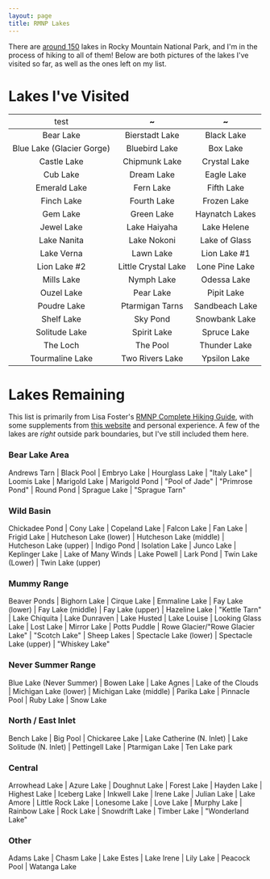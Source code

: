 ```yaml
---
layout: page
title: RMNP Lakes
---
```


There are [around 150](https://www.nps.gov/romo/learn/management/statistics.htm) lakes in Rocky Mountain National Park, and I'm in the process of hiking to all of them! Below are both pictures of the lakes I've visited so far, as well as the ones left on my list.

# Lakes I've Visited

| <span style="font-weight:normal">test</span> |~ |~ |
| :---: | :---: | :---: |
| Bear Lake | Bierstadt Lake | Black Lake |
| Blue Lake (Glacier Gorge) | Bluebird Lake | Box Lake |
| Castle Lake | Chipmunk Lake | Crystal Lake |
| Cub Lake | Dream Lake | Eagle Lake |
| Emerald Lake | Fern Lake | Fifth Lake |
| Finch Lake | Fourth Lake | Frozen Lake |
| Gem Lake | Green Lake | Haynatch Lakes |
| Jewel Lake | Lake Haiyaha | Lake Helene |
| Lake Nanita | Lake Nokoni | Lake of Glass |
| Lake Verna | Lawn Lake | Lion Lake #1 |
| Lion Lake #2 | Little Crystal Lake | Lone Pine Lake |
| Mills Lake | Nymph Lake | Odessa Lake |
| Ouzel Lake | Pear Lake | Pipit Lake |
| Poudre Lake | Ptarmigan Tarns | Sandbeach Lake |
| Shelf Lake | Sky Pond | Snowbank Lake |
| Solitude Lake | Spirit Lake | Spruce Lake |
| The Loch | The Pool | Thunder Lake |
| Tourmaline Lake | Two Rivers Lake | Ypsilon Lake |

# Lakes Remaining
This list is primarily from Lisa Foster's [RMNP Complete Hiking Guide](https://www.amazon.com/Rocky-Mountain-National-Park-Complete/dp/0615526845/ref=sr_1_1?crid=VFZV6XY9JN4X&keywords=lisa+foster&qid=1696050466&sprefix=Lisa+Foster%2Caps%2C185&sr=8-1), with some supplements from [this website](http://www.hikingrmnp.org/p/the-big-list.html) and personal experience. A few of the lakes are _right_ outside park boundaries, but I've still included them here.

### Bear Lake Area
Andrews Tarn | Black Pool | Embryo Lake | Hourglass Lake | "Italy Lake" | Loomis Lake | Marigold Lake | Marigold Pond | "Pool of Jade" | "Primrose Pond" | Round Pond | Sprague Lake | "Sprague Tarn"

### Wild Basin
Chickadee Pond | Cony Lake | Copeland Lake | Falcon Lake | Fan Lake | Frigid Lake | Hutcheson Lake (lower) | Hutcheson Lake (middle) | Hutcheson Lake (upper) | Indigo Pond | Isolation Lake | Junco Lake | Keplinger Lake | Lake of Many Winds | Lake Powell | Lark Pond | Twin Lake (Lower) | Twin Lake (upper)

### Mummy Range
Beaver Ponds | Bighorn Lake | Cirque Lake | Emmaline Lake | Fay Lake (lower) | Fay Lake (middle) | Fay Lake (upper) | Hazeline Lake | "Kettle Tarn" | Lake Chiquita | Lake Dunraven | Lake Husted | Lake Louise | Looking Glass Lake | Lost Lake | Mirror Lake | Potts Puddle | Rowe Glacier/"Rowe Glacier Lake" | "Scotch Lake" | Sheep Lakes | Spectacle Lake (lower) | Spectacle Lake (upper) | "Whiskey Lake"

### Never Summer Range
Blue Lake (Never Summer) | Bowen Lake | Lake Agnes | Lake of the Clouds | Michigan Lake (lower) | Michigan Lake (middle) | Parika Lake | Pinnacle Pool | Ruby Lake | Snow Lake

### North / East Inlet
Bench Lake | Big Pool | Chickaree Lake | Lake Catherine (N. Inlet) | Lake Solitude (N. Inlet) | Pettingell Lake | Ptarmigan Lake | Ten Lake park

### Central
Arrowhead Lake | Azure Lake | Doughnut Lake | Forest Lake | Hayden Lake | Highest Lake | Iceberg Lake | Inkwell Lake | Irene Lake | Julian Lake | Lake Amore | Little Rock Lake | Lonesome Lake | Love Lake | Murphy Lake | Rainbow Lake | Rock Lake | Snowdrift Lake | Timber Lake | "Wonderland Lake"

### Other
Adams Lake | Chasm Lake | Lake Estes | Lake Irene | Lily Lake | Peacock Pool | Watanga Lake